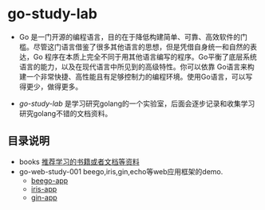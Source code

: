 # go-study-lab
- Go 是一门开源的编程语言，目的在于降低构建简单、可靠、高效软件的门槛。尽管这门语言借鉴了很多其他语言的思想，但是凭借自身统一和自然的表达，Go 程序在本质上完全不同于用其他语言编写的程序。Go平衡了底层系统语言的能力，以及在现代语言中所见到的高级特性。你可以依靠 Go语言来构建一个非常快捷、高性能且有足够控制力的编程环境。使用Go语言，可以写得更少，做得更多。

- *go-study-lab* 是学习研究golang的一个实验室，后面会逐步记录和收集学习研究golang不错的文档资料。

## 目录说明
- books [推荐学习的书籍或者文档等资料](./books/recommend-book-list.md)
- go-web-study-001 beego,iris,gin,echo等web应用框架的demo.
	+ [beego-app](./go-web-study-001/beego-app/beego.md)
	+ [iris-app](./go-web-study-001/iris-app/iris.md)
	+ [gin-app](./go-web-study-001/gin-app/gin.md)